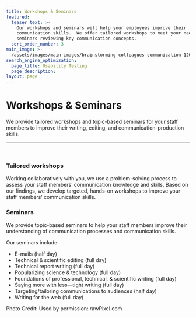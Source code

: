 ```yaml
---
title: Workshops & Seminars
featured:
  teaser_text: >-
    Our workshops and seminars will help your employees improve their
    communication skills.  We offer tailored workshops to meet your needs and
    seminars reviewing key communication concepts.
  sort_order_number: 3
main_image: >-
  /assets/images/main-images/brainstorming-colleagues-communication-1204649_Workshops_Seminars.jpg
search_engine_optimization:
  page_title: Usability Testing
  page_description:
layout: page
---
```


# Workshops & Seminars

We provide tailored workshops and topic-based seminars for your staff members to improve their writing, editing, and communication-production skills.

---

&nbsp;

### Tailored workshops

Working collaboratively with you, we use a problem-solving process to assess your staff members’ communication knowledge and skills. Based on our findings, we develop targeted, hands-on workshops to improve your staff members’ communication skills.

### Seminars

We provide topic-based seminars to help your staff members improve their understanding of communication processes and communication skills.

Our seminars include:

* E-mails (half day)
* Technical & scientific editing (full day)
* Technical report writing (full day)
* Popularizing science & technology (full day)
* Foundations of professional, technical, & scientific writing (full day)
* Saying more with less—tight writing (full day)
* Targeting/tailoring communications to audiences (half day)
* Writing for the web (full day)

Photo Credit: Used by permission: rawPixel.com

&nbsp;